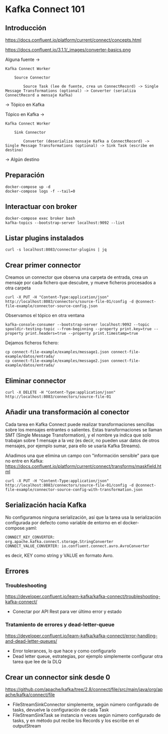 # Kafka Connect 101

## Introducción

https://docs.confluent.io/platform/current/connect/concepts.html

https://docs.confluent.io/3.1.1/_images/converter-basics.png

Alguna fuente ->

    Kafka Connect Worker

        Source Connector

            Source Task (lee de fuente, crea un ConnectRecord) -> Single Message Transformations (optional) -> Converter (serializa ConnectRecord a mensaje Kafka)

-> Tópico en Kafka

Tópico en Kafka ->

    Kafka Connect Worker

        Sink Connector

            Converter (deserializa mensaje Kafka a ConnectRecord) -> Single Message Transformations (optional) -> Sink Task (escribe en destino)

-> Algún destino

## Preparación

```
docker-compose up -d
docker-compose logs -f --tail=0
```

## Interactuar con broker

```
docker-compose exec broker bash
kafka-topics --bootstrap-server localhost:9092 --list
```

## Listar plugins instalados

```
curl -s localhost:8083/connector-plugins | jq
```

## Crear primer connector

Creamos un connector que observa una carpeta de entrada, crea un mensaje por cada fichero que descubre, y mueve ficheros procesados a otra carpeta

```
curl -X PUT -H "Content-Type:application/json" http://localhost:8083/connectors/source-file-01/config -d @connect-file-example/connector-source-config.json
```

Observamos el tópico en otra ventana

```
kafka-console-consumer --bootstrap-server localhost:9092 --topic spooldir-testing-topic --from-beginning --property print.key=true --property print.headers=true --property print.timestamp=true
```

Dejamos ficheros fichero:

```
cp connect-file-example/examples/message1.json connect-file-example/datos/entrada/
cp connect-file-example/examples/message2.json connect-file-example/datos/entrada/
```

## Eliminar connector

```
curl -X DELETE -H "Content-Type:application/json" http://localhost:8083/connectors/source-file-01
```

## Añadir una transformación al conector

Cada tarea en Kafka Connect puede realizar transformaciones sencillas sobre los mensajes entrantes o salientes. Estas transformaciones se llaman SMT (Single Message Transformation), y el nombre ya indica que solo trabajan sobre 1 mensaje a la vez (es decir, no pueden usar datos de otros mensajes, por ejemplo sumar, para ello se usaría Kafka Streams).

Añadimos una que elimina un campo con "información sensible" para que no entre en Kafka: https://docs.confluent.io/platform/current/connect/transforms/maskfield.html

```
curl -X PUT -H "Content-Type:application/json" http://localhost:8083/connectors/source-file-01/config -d @connect-file-example/connector-source-config-with-transformation.json
```

## Serialización hacía Kafka

No configuramos ninguna serialización, así que la tarea usa la serialización configurada por defecto como variable de entorno en el docker-compose.yaml:

```
CONNECT_KEY_CONVERTER: org.apache.kafka.connect.storage.StringConverter
CONNECT_VALUE_CONVERTER: io.confluent.connect.avro.AvroConverter
```

es decir, KEY como string y VALUE en formato Avro.

## Errores

### Troubleshooting

https://developer.confluent.io/learn-kafka/kafka-connect/troubleshooting-kafka-connect/

* Conectar por API Rest para ver último error y estado

### Tratamiento de errores y dead-letter-queue

https://developer.confluent.io/learn-kafka/kafka-connect/error-handling-and-dead-letter-queues/

* Error tolerances, lo que hace y como configurarlo
* Dead letter queue, estrategias, por ejemplo simplemente configurar otra tarea que lee de la DLQ

## Crear un connector sink desde 0

https://github.com/apache/kafka/tree/2.8/connect/file/src/main/java/org/apache/kafka/connect/file

* FileStreamSinkConnector simplemente, según número configurado de tasks, devuelve la configuración de cada Task
* FileStreamSinkTask se instancia n veces según número configurado de tasks, y en método put recibe los Records y los escribe en el outputStream